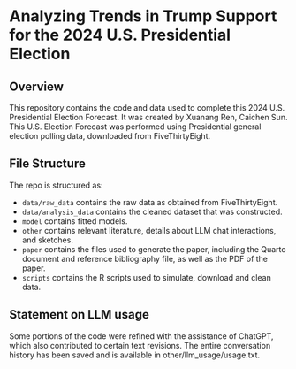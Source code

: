 # Analyzing Trends in Trump Support for the 2024 U.S. Presidential Election

## Overview

This repository contains the code and data used to complete this 2024 U.S. Presidential Election Forecast. It was created by Xuanang Ren, Caichen Sun. This U.S. Election Forecast was performed using Presidential general election polling data, downloaded from FiveThirtyEight.


## File Structure

The repo is structured as:

-   `data/raw_data` contains the raw data as obtained from FiveThirtyEight.
-   `data/analysis_data` contains the cleaned dataset that was constructed.
-   `model` contains fitted models. 
-   `other` contains relevant literature, details about LLM chat interactions, and sketches.
-   `paper` contains the files used to generate the paper, including the Quarto document and reference bibliography file, as well as the PDF of the paper. 
-   `scripts` contains the R scripts used to simulate, download and clean data.


## Statement on LLM usage

Some portions of the code were refined with the assistance of ChatGPT, which also contributed to certain text revisions. The entire conversation history has been saved and is available in other/llm_usage/usage.txt.